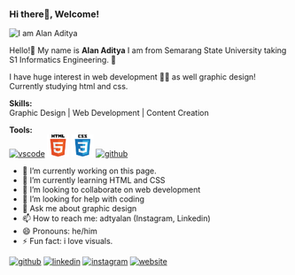 ### Hi there👋, Welcome!

![I am Alan Aditya](https://github.com/adtyalan/adtyalan/assets/143402057/98987b6e-b9cc-45de-83ee-8c59e5778848)

Hello!👋 My name is **Alan Aditya** I am from Semarang State University taking S1 Informatics Engineering. 🏫

I have huge interest in web development 👩‍💻 as well graphic design! Currently studying html and css.


**Skills:**  
Graphic Design | Web Development | Content Creation 

**Tools:**   
[<img src='https://upload.wikimedia.org/wikipedia/commons/thumb/2/2d/Visual_Studio_Code_1.18_icon.svg/1200px-Visual_Studio_Code_1.18_icon.svg.png' alt='vscode' height='40'>](https://github.com/adtyalan)  [<img src='https://raw.githubusercontent.com/github/explore/80688e429a7d4ef2fca1e82350fe8e3517d3494d/topics/html/html.png' alt='html' height='40'>](https://www.linkedin.com/in/adtyalan/)  [<img src='https://raw.githubusercontent.com/github/explore/80688e429a7d4ef2fca1e82350fe8e3517d3494d/topics/css/css.png' alt='css' height='40'>](https://www.instagram.com/adtyalan/)  [<img src='https://github.githubassets.com/images/modules/logos_page/GitHub-Mark.png' alt='github' height='40'>](https://linkedin.com/adtyalan) 



- 🔭 I’m currently working on this page. 
- 🌱 I’m currently learning HTML and CSS
- 🤝 I’m looking to collaborate on web development
- 🤔 I’m looking for help with coding
- 💬 Ask me about graphic design
- 📫 How to reach me: adtyalan (Instagram, Linkedin)
- 😄 Pronouns: he/him
- ⚡ Fun fact: i love visuals.


[<img src='https://cdn.jsdelivr.net/npm/simple-icons@3.0.1/icons/github.svg' alt='github' height='40'>](https://github.com/nikxherrera)  [<img src='https://cdn.jsdelivr.net/npm/simple-icons@3.0.1/icons/linkedin.svg' alt='linkedin' height='40'>](https://www.linkedin.com/in/nikxherrera/)  [<img src='https://cdn.jsdelivr.net/npm/simple-icons@3.0.1/icons/instagram.svg' alt='instagram' height='40'>](https://www.instagram.com/nikxherrera/)  [<img src='https://cdn.jsdelivr.net/npm/simple-icons@3.0.1/icons/icloud.svg' alt='website' height='40'>](nikxherrera.github.io)  
